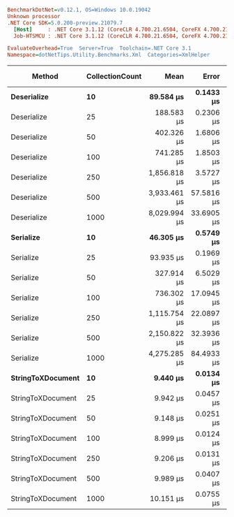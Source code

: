 ``` ini

BenchmarkDotNet=v0.12.1, OS=Windows 10.0.19042
Unknown processor
.NET Core SDK=5.0.200-preview.21079.7
  [Host]     : .NET Core 3.1.12 (CoreCLR 4.700.21.6504, CoreFX 4.700.21.6905), X64 RyuJIT
  Job-HTSMCU : .NET Core 3.1.12 (CoreCLR 4.700.21.6504, CoreFX 4.700.21.6905), X64 RyuJIT

EvaluateOverhead=True  Server=True  Toolchain=.NET Core 3.1  
Namespace=dotNetTips.Utility.Benchmarks.Xml  Categories=XmlHelper  

```
|            Method | CollectionCount |         Mean |      Error |      StdDev |     StdErr |          Min |           Q1 |       Median |           Q3 |          Max |      Op/s | CI99.9% Margin | Iterations | Kurtosis | MValue | Skewness | Rank | LogicalGroup | Baseline | Code Size |    Gen 0 |    Gen 1 |    Gen 2 |  Allocated |
|------------------ |---------------- |-------------:|-----------:|------------:|-----------:|-------------:|-------------:|-------------:|-------------:|-------------:|----------:|---------------:|-----------:|---------:|-------:|---------:|-----:|------------- |--------- |----------:|---------:|---------:|---------:|-----------:|
|       **Deserialize** |              **10** |    **89.584 μs** |  **0.1433 μs** |   **0.1340 μs** |  **0.0346 μs** |    **89.356 μs** |    **89.485 μs** |    **89.591 μs** |    **89.704 μs** |    **89.780 μs** |  **11,162.7** |      **0.1433 μs** |      **15.00** |    **1.577** |  **2.000** |  **-0.0672** |    **7** |            ***** |       **No** |   **0.33 KB** |   **5.6152** |        **-** |        **-** |   **51.52 KB** |
|       Deserialize |              25 |   188.583 μs |  0.2306 μs |   0.2157 μs |  0.0557 μs |   188.321 μs |   188.342 μs |   188.574 μs |   188.728 μs |   188.957 μs |   5,302.7 |      0.2306 μs |      15.00 |    1.559 |  2.000 |   0.1301 |    9 |            * |       No |   0.33 KB |  10.9863 |        - |        - |   99.48 KB |
|       Deserialize |              50 |   402.326 μs |  1.6806 μs |   1.5721 μs |  0.4059 μs |   399.798 μs |   401.643 μs |   402.244 μs |   403.182 μs |   405.399 μs |   2,485.5 |      1.6806 μs |      15.00 |    2.159 |  2.000 |   0.1749 |   11 |            * |       No |   0.33 KB |  20.9961 |        - |        - |  188.32 KB |
|       Deserialize |             100 |   741.285 μs |  1.8503 μs |   1.7308 μs |  0.4469 μs |   738.031 μs |   740.433 μs |   741.533 μs |   742.441 μs |   743.995 μs |   1,349.0 |      1.8503 μs |      15.00 |    2.270 |  2.000 |  -0.4285 |   12 |            * |       No |   0.33 KB |  39.0625 |   7.8125 |        - |  359.24 KB |
|       Deserialize |             250 | 1,856.818 μs |  3.5727 μs |   3.3419 μs |  0.8629 μs | 1,850.709 μs | 1,854.994 μs | 1,855.967 μs | 1,858.910 μs | 1,862.934 μs |     538.6 |      3.5727 μs |      15.00 |    2.028 |  2.000 |   0.1187 |   14 |            * |       No |   0.33 KB |  95.7031 |  31.2500 |        - |  871.95 KB |
|       Deserialize |             500 | 3,933.461 μs | 57.5816 μs |  53.8619 μs | 13.9071 μs | 3,792.811 μs | 3,913.599 μs | 3,941.426 μs | 3,958.648 μs | 4,016.423 μs |     254.2 |     57.5816 μs |      15.00 |    3.782 |  2.000 |  -0.9247 |   16 |            * |       No |   0.33 KB |  78.1250 |  31.2500 |        - | 1723.44 KB |
|       Deserialize |            1000 | 8,029.994 μs | 33.6905 μs |  31.5141 μs |  8.1369 μs | 7,969.987 μs | 8,008.802 μs | 8,033.368 μs | 8,056.520 μs | 8,080.049 μs |     124.5 |     33.6905 μs |      15.00 |    1.781 |  2.000 |  -0.1260 |   18 |            * |       No |   0.33 KB |  78.1250 |  31.2500 |        - | 3425.98 KB |
|         **Serialize** |              **10** |    **46.305 μs** |  **0.5749 μs** |   **0.5377 μs** |  **0.1388 μs** |    **45.810 μs** |    **45.846 μs** |    **45.995 μs** |    **46.820 μs** |    **47.353 μs** |  **21,596.0** |      **0.5749 μs** |      **15.00** |    **1.516** |  **2.000** |   **0.5195** |    **6** |            ***** |       **No** |   **0.44 KB** |   **7.3853** |   **0.6714** |        **-** |   **65.25 KB** |
|         Serialize |              25 |    93.935 μs |  0.1969 μs |   0.1537 μs |  0.0444 μs |    93.684 μs |    93.802 μs |    93.980 μs |    94.004 μs |    94.189 μs |  10,645.7 |      0.1969 μs |      12.00 |    1.779 |  2.000 |  -0.2314 |    8 |            * |       No |   0.44 KB |  13.0615 |   1.9531 |        - |  124.66 KB |
|         Serialize |              50 |   327.914 μs |  6.5029 μs |  19.0718 μs |  1.9168 μs |   275.246 μs |   317.777 μs |   330.563 μs |   339.850 μs |   366.049 μs |   3,049.6 |      6.5029 μs |      99.00 |    2.947 |  2.000 |  -0.4262 |   10 |            * |       No |   0.44 KB |  26.8555 |  17.0898 |  12.6953 |  252.75 KB |
|         Serialize |             100 |   736.302 μs | 17.0945 μs |  50.4034 μs |  5.0403 μs |   626.319 μs |   702.796 μs |   736.403 μs |   776.266 μs |   836.047 μs |   1,358.1 |     17.0945 μs |     100.00 |    2.272 |  2.417 |  -0.1860 |   12 |            * |       No |   0.44 KB |  44.9219 |  29.2969 |  26.3672 |  478.55 KB |
|         Serialize |             250 | 1,115.754 μs | 22.0897 μs |  49.8601 μs |  6.3839 μs | 1,021.271 μs | 1,081.071 μs | 1,110.667 μs | 1,151.428 μs | 1,253.786 μs |     896.3 |     22.0897 μs |      61.00 |    3.009 |  2.174 |   0.4683 |   13 |            * |       No |   0.44 KB |  80.0781 |  66.4063 |  54.6875 | 1173.14 KB |
|         Serialize |             500 | 2,150.822 μs | 32.3936 μs |  25.2908 μs |  7.3008 μs | 2,106.507 μs | 2,138.020 μs | 2,146.512 μs | 2,174.671 μs | 2,180.209 μs |     464.9 |     32.3936 μs |      12.00 |    1.545 |  2.000 |  -0.2672 |   15 |            * |       No |   0.44 KB | 152.3438 | 125.0000 | 105.4688 | 2311.47 KB |
|         Serialize |            1000 | 4,275.285 μs | 84.4933 μs | 100.5832 μs | 21.9491 μs | 4,078.959 μs | 4,195.999 μs | 4,299.745 μs | 4,350.805 μs | 4,427.161 μs |     233.9 |     84.4933 μs |      21.00 |    1.926 |  2.000 |  -0.2883 |   17 |            * |       No |   0.44 KB | 179.6875 | 156.2500 | 109.3750 | 4610.27 KB |
| **StringToXDocument** |              **10** |     **9.440 μs** |  **0.0134 μs** |   **0.0119 μs** |  **0.0032 μs** |     **9.426 μs** |     **9.434 μs** |     **9.439 μs** |     **9.445 μs** |     **9.464 μs** | **105,930.6** |      **0.0134 μs** |      **14.00** |    **2.506** |  **2.000** |   **0.7559** |    **3** |            ***** |       **No** |   **0.38 KB** |   **1.7548** |   **0.0305** |        **-** |   **15.52 KB** |
| StringToXDocument |              25 |     9.942 μs |  0.0457 μs |   0.0382 μs |  0.0106 μs |     9.851 μs |     9.931 μs |     9.941 μs |     9.960 μs |    10.016 μs | 100,583.6 |      0.0457 μs |      13.00 |    3.685 |  2.000 |  -0.3943 |    4 |            * |       No |   0.38 KB |   1.7395 |   0.0305 |        - |   15.52 KB |
| StringToXDocument |              50 |     9.148 μs |  0.0251 μs |   0.0235 μs |  0.0061 μs |     9.115 μs |     9.130 μs |     9.142 μs |     9.162 μs |     9.201 μs | 109,316.0 |      0.0251 μs |      15.00 |    2.585 |  2.000 |   0.6957 |    2 |            * |       No |   0.38 KB |   1.7395 |   0.0305 |        - |   15.52 KB |
| StringToXDocument |             100 |     8.999 μs |  0.0124 μs |   0.0104 μs |  0.0029 μs |     8.981 μs |     8.994 μs |     9.002 μs |     9.006 μs |     9.016 μs | 111,124.3 |      0.0124 μs |      13.00 |    1.823 |  2.000 |  -0.1921 |    1 |            * |       No |   0.38 KB |   1.7090 |        - |        - |   15.52 KB |
| StringToXDocument |             250 |     9.206 μs |  0.0131 μs |   0.0102 μs |  0.0030 μs |     9.192 μs |     9.198 μs |     9.208 μs |     9.211 μs |     9.224 μs | 108,619.5 |      0.0131 μs |      12.00 |    1.774 |  2.000 |   0.2192 |    2 |            * |       No |   0.38 KB |   1.7700 |   0.0305 |        - |   15.52 KB |
| StringToXDocument |             500 |     9.989 μs |  0.0407 μs |   0.0340 μs |  0.0094 μs |     9.917 μs |     9.985 μs |     9.997 μs |    10.003 μs |    10.042 μs | 100,110.5 |      0.0407 μs |      13.00 |    2.729 |  2.000 |  -0.6525 |    4 |            * |       No |   0.38 KB |   1.7548 |   0.0305 |        - |   15.52 KB |
| StringToXDocument |            1000 |    10.151 μs |  0.0755 μs |   0.0706 μs |  0.0182 μs |    10.073 μs |    10.092 μs |    10.147 μs |    10.182 μs |    10.292 μs |  98,509.2 |      0.0755 μs |      15.00 |    2.367 |  2.000 |   0.7506 |    5 |            * |       No |   0.38 KB |   1.7548 |        - |        - |   15.52 KB |
